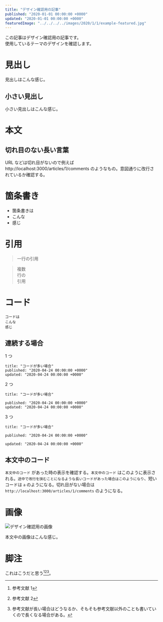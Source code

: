 ```yaml
---
title: "デザイン確認用の記事"
published: "2020-01-01 00:00:00 +0000"
updated: "2020-01-01 00:00:00 +0000"
featuredImage: "../../../../images/2020/1/1/example-featured.jpg"
---
```


この記事はデザイン確認用の記事です。  
使用しているテーマのデザインを確認します。

# 見出し

見出しはこんな感じ。

## 小さい見出し

小さい見出しはこんな感じ。

# 本文

## 切れ目のない長い言葉

URL などは切れ目がないので例えば http://localhost:3000/articles/1/comments のようなもの。意図通りに改行されているか確認する。

# 箇条書き

- 箇条書きは
- こんな
- 感じ

# 引用

> 一行の引用

> 複数  
> 行の  
> 引用

# コード

```none
コードは
こんな
感じ
```

## 連続する場合

1 つ

```none
title: "コードが多い場合"
published: "2020-04-24 00:00:00 +0000"
updated: "2020-04-24 00:00:00 +0000"
```

2 つ

```none
title: "コードが多い場合"
```

```none
published: "2020-04-24 00:00:00 +0000"
updated: "2020-04-24 00:00:00 +0000"
```

3 つ

```none
title: "コードが多い場合"
```

```none
published: "2020-04-24 00:00:00 +0000"
```

```none
updated: "2020-04-24 00:00:00 +0000"
```

## 本文中のコード

`本文中のコード` があった時の表示を確認する。`本文中のコード` はこのように表示される。`途中で改行を挟むことになるような長いコードがあった場合はこのようになり`、短いコードは `a` のようになる。切れ目がない場合は `http://localhost:3000/articles/1/comments` のようになる。

# 画像

![デザイン確認用の画像](../../../../images/2020/1/1/example-1.jpg)

本文中の画像はこんな感じ。

# 脚注

これはこうだと思う[^1][^2][^3]。

[^1]: 参考文献 1
[^2]: 参考文献 2
[^3]: 参考文献が長い場合はどうなるか、そもそも参考文献以外のことも書いていくので長くなる場合がある。
